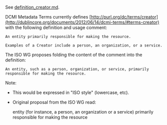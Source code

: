 See [definition_creator.md](../blob/master/proposals/2018_iso-related/definition_creator.md).

DCMI Metadata Terms currently defines [http://purl.org/dc/terms/creator](http://dublincore.org/documents/2012/06/14/dcmi-terms/#terms-creator) with the following definition and 
usage comment:

    An entity primarily responsible for making the resource.

    Examples of a Creator include a person, an organization, or a service.

The ISO WG proposes folding the content of the comment into the definition:
    
    An entity, such as a person, organization, or service, primarily
    responsible for making the resource.

Note:
* This would be expressed in "ISO style" (lowercase, etc).
* Original proposal from the ISO WG read:
    
    entity (for instance, a person, an organization or a service) primarily
    responsible for making the resource

